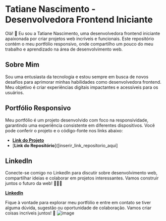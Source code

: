 # Tatiane Nascimento - Desenvolvedora Frontend Iniciante

Olá! 👋 Eu sou a Tatiane Nascimento, uma desenvolvedora frontend iniciante apaixonada por criar projetos web incríveis e funcionais. Este repositório contém o meu portfólio responsivo, onde compartilho um pouco do meu trabalho e aprendizado na área de desenvolvimento web.

## Sobre Mim

Sou uma entusiasta da tecnologia e estou sempre em busca de novos desafios para aprimorar minhas habilidades como desenvolvedora frontend. Meu objetivo é criar experiências digitais impactantes e acessíveis para os usuários.

## Portfólio Responsivo

Meu portfólio é um projeto desenvolvido com foco na responsividade, garantindo uma experiência consistente em diferentes dispositivos. Você pode conferir o projeto e o código-fonte nos links abaixo:

- [**Link do Projeto**](https://codepen.io/tatiane-nascimento/full/oNrMJKp)
- [**Link do Repositório**]([inserir_link_repositorio_aqui] 

## LinkedIn

Conecte-se comigo no LinkedIn para discutir sobre desenvolvimento web, compartilhar ideias e colaborar em projetos interessantes. Vamos construir juntos o futuro da web! 👩‍💻🚀

[**LinkedIn**](https://www.linkedin.com/in/tatiane-nascimento-68b0622bb?utm_source=share&utm_campaign=share_via&utm_content=profile&utm_medium=android_app)

Fique à vontade para explorar meu portfólio e entre em contato se tiver alguma dúvida, sugestão ou oportunidade de colaboração. Vamos criar coisas incríveis juntos! 🌟
![image](https://github.com/user-attachments/assets/75a12dc8-c564-4b1c-82ae-d3706e38e961)
